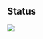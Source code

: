 ## Status 
  
 <a href="https://github.com/TheBigdk"> 
   <img align="center" src="https://github-readme-stats.vercel.app/api/top-langs/?username=TheBigdk&theme=dark&hide_langs_below=1&locale=pt-br&show_icons=true" /> </pt-br>
 </a> 
